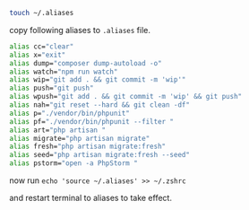 ```bash
touch ~/.aliases
```
copy following aliases to `.aliases` file.

```bash
alias cc="clear"
alias x="exit"
alias dump="composer dump-autoload -o"
alias watch="npm run watch"
alias wip="git add . && git commit -m 'wip'"
alias push="git push"
alias wpush="git add . && git commit -m 'wip' && git push"
alias nah="git reset --hard && git clean -df"
alias p="./vendor/bin/phpunit"
alias pf="./vendor/bin/phpunit --filter "
alias art="php artisan "
alias migrate="php artisan migrate"
alias fresh="php artisan migrate:fresh"
alias seed="php artisan migrate:fresh --seed"
alias pstorm="open -a PhpStorm "
```
now run `echo 'source ~/.aliases' >> ~/.zshrc`

and restart terminal to aliases to take effect.
